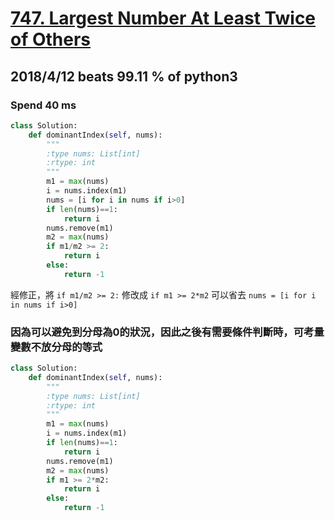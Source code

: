 # [747. Largest Number At Least Twice of Others](https://leetcode.com/problems/largest-number-at-least-twice-of-others/description/)

## 2018/4/12 beats 99.11 % of python3
### Spend 40 ms
```python
class Solution:
    def dominantIndex(self, nums):
        """
        :type nums: List[int]
        :rtype: int
        """
        m1 = max(nums)
        i = nums.index(m1)
        nums = [i for i in nums if i>0]
        if len(nums)==1:
            return i
        nums.remove(m1)
        m2 = max(nums)
        if m1/m2 >= 2:
            return i
        else:
            return -1
```

經修正，將 ```if m1/m2 >= 2:``` 修改成 ```if m1 >= 2*m2```
可以省去 ```nums = [i for i in nums if i>0]``` 
### 因為可以避免到分母為0的狀況，因此之後有需要條件判斷時，可考量變數不放分母的等式

```python
class Solution:
    def dominantIndex(self, nums):
        """
        :type nums: List[int]
        :rtype: int
        """
        m1 = max(nums)
        i = nums.index(m1)
        if len(nums)==1:
            return i
        nums.remove(m1)
        m2 = max(nums)
        if m1 >= 2*m2:
            return i
        else:
            return -1
```
